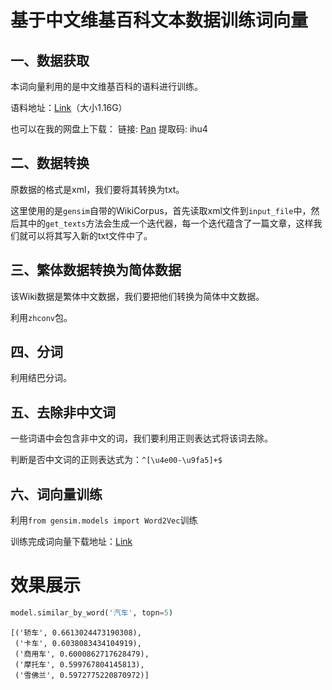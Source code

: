 # 基于中文维基百科文本数据训练词向量
## 一、数据获取

本词向量利用的是中文维基百科的语料进行训练。

语料地址：[Link](https://dumps.wikimedia.org/zhwiki/latest/zhwiki-latest-pages-articles.xml.bz2)（大小1.16G）

也可以在我的网盘上下载：
链接: [Pan](https://pan.baidu.com/s/16eS2730jyIZuLvpO0ZLV_w) 提取码: ihu4

## 二、数据转换

原数据的格式是xml，我们要将其转换为txt。

这里使用的是`gensim`自带的WikiCorpus，首先读取xml文件到`input_file`中，然后其中的`get_texts`方法会生成一个迭代器，每一个迭代蕴含了一篇文章，这样我们就可以将其写入新的txt文件中了。

## 三、繁体数据转换为简体数据

该Wiki数据是繁体中文数据，我们要把他们转换为简体中文数据。

利用`zhconv`包。

## 四、分词

利用结巴分词。

## 五、去除非中文词

一些词语中会包含非中文的词，我们要利用正则表达式将该词去除。

判断是否中文词的正则表达式为：`^[\u4e00-\u9fa5]+$`

## 六、词向量训练

利用`from gensim.models import Word2Vec`训练

训练完成词向量下载地址：[Link]()

# 效果展示

```python
model.similar_by_word('汽车', topn=5)
```

```
[('轿车', 0.6613024473190308),
 ('卡车', 0.6038083434104919),
 ('商用车', 0.6000862717628479),
 ('摩托车', 0.599767804145813),
 ('雪佛兰', 0.5972775220870972)]
```

